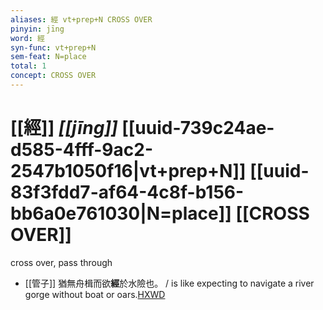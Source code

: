 ```yaml
---
aliases: 經 vt+prep+N CROSS OVER
pinyin: jīng
word: 經
syn-func: vt+prep+N
sem-feat: N=place
total: 1
concept: CROSS OVER 
---
```

# [[經]] *[[jīng]]*  [[uuid-739c24ae-d585-4fff-9ac2-2547b1050f16|vt+prep+N]] [[uuid-83f3fdd7-af64-4c8f-b156-bb6a0e761030|N=place]] [[CROSS OVER]]
cross over, pass through
 - [[管子]] 猶無舟楫而欲**經**於水險也。 / is like expecting to navigate a river gorge without boat or oars.[HXWD](https://hxwd.org/textview.html?location=KR3c0001_tls_002-17a.7)